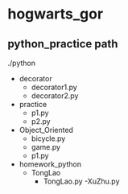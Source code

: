# hogwarts_gor
## python_practice path
./python
- decorator
  - decorator1.py
  - decorator2.py
- practice
  - p1.py
  - p2.py
- Object_Oriented
  - bicycle.py
  - game.py
  - p1.py
- homework_python
  - TongLao
    - TongLao.py
  -XuZhu.py